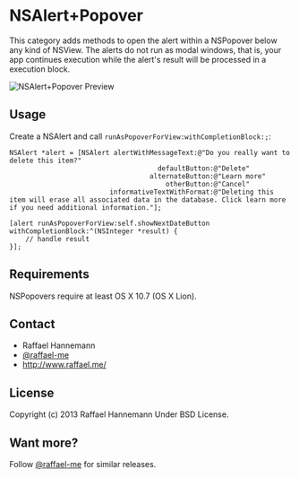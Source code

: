 # NSAlert+Popover

This category adds methods to open the alert within a NSPopover below any kind of NSView. The alerts do not run as modal windows, that is, your app continues execution while the alert's result will be processed in a execution block.

![NSAlert+Popover Preview](http://13j.imghost.us/oW/s2.jpg "NSAlert shown within a NSPopover using the NSAlert+Popover category")

## Usage

Create a NSAlert and call ```runAsPopoverForView:withCompletionBlock:;```:

	NSAlert *alert = [NSAlert alertWithMessageText:@"Do you really want to delete this item?"
										 defaultButton:@"Delete"
									   alternateButton:@"Learn more"
										   otherButton:@"Cancel"
							 informativeTextWithFormat:@"Deleting this item will erase all associated data in the database. Click learn more if you need additional information."];
						 
	[alert runAsPopoverForView:self.showNextDateButton withCompletionBlock:^(NSInteger *result) {
		// handle result
	}];

## Requirements

NSPopovers require at least OS X 10.7 (OS X Lion).
 
## Contact

* Raffael Hannemann
* [@raffael-me](http://www.twitter.com/raffael-me/)
* http://www.raffael.me/

## License

Copyright (c) 2013 Raffael Hannemann
Under BSD License.

## Want more?

Follow [@raffael-me](http://www.twitter.com/raffael-me/) for similar releases.